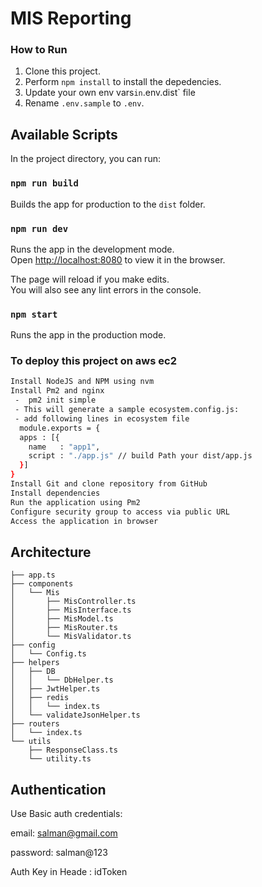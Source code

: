 # MIS  Reporting

### How to Run

1. Clone this project.
2. Perform `npm install` to install the depedencies.
3. Update your own env vars`in`.env.dist` file
4. Rename `.env.sample` to `.env`.

## Available Scripts

In the project directory, you can run:

### `npm run build`

Builds the app for production to the `dist` folder.<br />

### `npm run dev`

Runs the app in the development mode.<br />
Open [http://localhost:8080](http://localhost:8080) to view it in the browser.

The page will reload if you make edits.<br />
You will also see any lint errors in the console.

### `npm start`

Runs the app in the production mode.<br />

### To deploy this project on aws ec2 

```bash
Install NodeJS and NPM using nvm
Install Pm2 and nginx
 -  pm2 init simple
 - This will generate a sample ecosystem.config.js:
 - add following lines in ecosystem file
  module.exports = {
  apps : [{
    name   : "app1",
    script : "./app.js" // build Path your dist/app.js
  }]
}
Install Git and clone repository from GitHub
Install dependencies
Run the application using Pm2
Configure security group to access via public URL
Access the application in browser
```

## Architecture
```
├── app.ts
├── components
│   └── Mis
│       ├── MisController.ts
│       ├── MisInterface.ts
│       ├── MisModel.ts
│       ├── MisRouter.ts
│       └── MisValidator.ts
├── config
│   └── Config.ts
├── helpers
│   ├── DB
│   │   └── DbHelper.ts
│   ├── JwtHelper.ts
│   ├── redis
│   │   └── index.ts
│   └── validateJsonHelper.ts
├── routers
│   └── index.ts
└── utils
    ├── ResponseClass.ts
    └── utility.ts
```

## Authentication
Use Basic auth 
credentials:

email: salman@gmail.com

password:  salman@123
            
 Auth Key in Heade : idToken           
